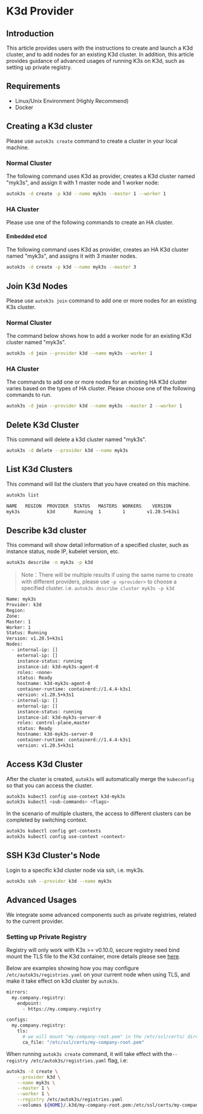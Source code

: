 # K3d Provider

## Introduction

This article provides users with the instructions to create and launch a K3d cluster, and to add nodes for an existing K3d cluster. In addition, this article provides guidance of advanced usages of running K3s on K3d, such as setting up private registry.

## Requirements

- Linux/Unix Environment (Highly Recommend)
- Docker

## Creating a K3d cluster

Please use `autok3s create` command to create a cluster in your local machine.

### Normal Cluster

The following command uses K3d as provider, creates a K3d cluster named "myk3s", and assign it with 1 master node and 1 worker node:

```bash
autok3s -d create -p k3d --name myk3s --master 1 --worker 1
```

### HA Cluster

Please use one of the following commands to create an HA cluster.

#### Embedded etcd

The following command uses K3d as provider, creates an HA K3d cluster named "myk3s", and assigns it with 3 master nodes.

```bash
autok3s -d create -p k3d --name myk3s --master 3
```

## Join K3d Nodes

Please use `autok3s join` command to add one or more nodes for an existing K3s cluster.

### Normal Cluster

The command below shows how to add a worker node for an existing K3d cluster named "myk3s".

```bash
autok3s -d join --provider k3d --name myk3s --worker 1
```

### HA Cluster

The commands to add one or more nodes for an existing HA K3d cluster varies based on the types of HA cluster. Please choose one of the following commands to run.

```bash
autok3s -d join --provider k3d --name myk3s --master 2 --worker 1
```

## Delete K3d Cluster

This command will delete a k3d cluster named "myk3s".

```bash
autok3s -d delete --provider k3d --name myk3s
```

## List K3d Clusters

This command will list the clusters that you have created on this machine.

```bash
autok3s list
```

```bash
NAME   REGION  PROVIDER  STATUS   MASTERS  WORKERS    VERSION     
myk3s          k3d       Running  1        1        v1.20.5+k3s1 
```

## Describe k3d cluster

This command will show detail information of a specified cluster, such as instance status, node IP, kubelet version, etc.

```bash
autok3s describe -n myk3s -p k3d
```

> Note：There will be multiple results if using the same name to create with different providers, please use `-p <provider>` to choose a specified cluster. i.e. `autok3s describe cluster myk3s -p k3d`

```bash
Name: myk3s
Provider: k3d
Region: 
Zone: 
Master: 1
Worker: 1
Status: Running
Version: v1.20.5+k3s1
Nodes:
  - internal-ip: []
    external-ip: []
    instance-status: running
    instance-id: k3d-myk3s-agent-0
    roles: <none>
    status: Ready
    hostname: k3d-myk3s-agent-0
    container-runtime: containerd://1.4.4-k3s1
    version: v1.20.5+k3s1
  - internal-ip: []
    external-ip: []
    instance-status: running
    instance-id: k3d-myk3s-server-0
    roles: control-plane,master
    status: Ready
    hostname: k3d-myk3s-server-0
    container-runtime: containerd://1.4.4-k3s1
    version: v1.20.5+k3s1
```

## Access K3d Cluster

After the cluster is created, `autok3s` will automatically merge the `kubeconfig` so that you can access the cluster.

```bash
autok3s kubectl config use-context k3d-myk3s
autok3s kubectl <sub-commands> <flags>
```

In the scenario of multiple clusters, the access to different clusters can be completed by switching context.

```bash
autok3s kubectl config get-contexts
autok3s kubectl config use-context <context>
```

## SSH K3d Cluster's Node

Login to a specific k3d cluster node via ssh, i.e. myk3s.

```bash
autok3s ssh --provider k3d --name myk3s
```

## Advanced Usages

We integrate some advanced components such as private registries, related to the current provider.

### Setting up Private Registry

Registry will only work with K3s >= v0.10.0, secure registry need bind mount the TLS file to the K3d container, more details please see [here](https://k3d.io/usage/guides/registries/#secure-registries).

Below are examples showing how you may configure `/etc/autok3s/registries.yaml` on your current node when using TLS, and make it take effect on k3d cluster by `autok3s`.

```bash
mirrors:
  my.company.registry:
    endpoint:
      - https://my.company.registry

configs:
  my.company.registry:
    tls:
      # we will mount "my-company-root.pem" in the /etc/ssl/certs/ directory.
      ca_file: "/etc/ssl/certs/my-company-root.pem"
```

When running `autok3s create` command, it will take effect with the`--registry /etc/autok3s/registries.yaml` flag, i.e:

```bash
autok3s -d create \
    --provider k3d \
    --name myk3s \
    --master 1 \
    --worker 1 \
    --registry /etc/autok3s/registries.yaml
    --volumes ${HOME}/.k3d/my-company-root.pem:/etc/ssl/certs/my-company-root.pem
```

